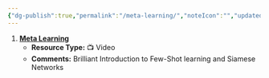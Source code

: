 ```yaml
---
{"dg-publish":true,"permalink":"/meta-learning/","noteIcon":"","updated":"2024-05-22T13:57:52.494+05:30"}
---
```



1. [**Meta Learning**](https://www.youtube.com/playlist?list=PLgtf4d9zHHO8YjSSkkBT55XN8xsIvb-ku)
   - **Resource Type:** 📺 Video
   - **Comments:** Brilliant Introduction to Few-Shot learning and Siamese Networks
